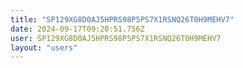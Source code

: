 ```yaml
---
title: "SP129XG8D0AJ5HPRS98P5PS7X1RSNQ26T0H9MEHV7"
date: 2024-09-17T09:20:51.756Z
user: SP129XG8D0AJ5HPRS98P5PS7X1RSNQ26T0H9MEHV7
layout: "users"
---
```

    